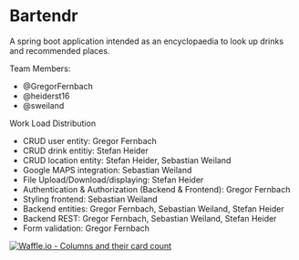 # Bartendr
A spring boot application intended as an encyclopaedia to look up drinks and recommended places.

Team Members:

* @GregorFernbach
* @heiderst16
* @sweiland

Work Load Distribution

* CRUD user entity: Gregor Fernbach
* CRUD drink entitiy: Stefan Heider
* CRUD location entity: Stefan Heider, Sebastian Weiland
* Google MAPS integration: Sebastian Weiland
* File Upload/Download/displaying: Stefan Heider
* Authentication & Authorization (Backend & Frontend): Gregor Fernbach
* Styling frontend: Sebastian Weiland
* Backend entities: Gregor Fernbach, Sebastian Weiland, Stefan Heider
* Backend REST: Gregor Fernbach, Sebastian Weiland, Stefan Heider
* Form validation: Gregor Fernbach




[![Waffle.io - Columns and their card count](https://badge.waffle.io/GregorFernbach/Bartendr.svg?columns=all)](https://waffle.io/GregorFernbach/Bartendr)
